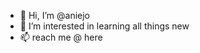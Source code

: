 - 👋 Hi, I’m @aniejo
- 👀 I’m interested in learning all things new
- 📫 reach me @ here

<!---
aniejo/aniejo is a ✨ special ✨ repository because its `README.md` (this file) appears on your GitHub profile.
You can click the Preview link to take a look at your changes.
--->
